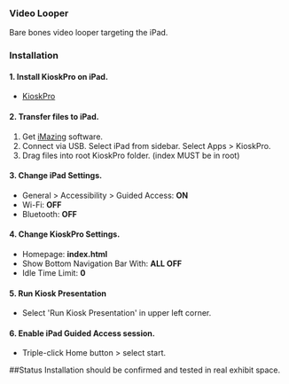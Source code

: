 ### Video Looper
Bare bones video looper targeting the iPad.

### Installation
#### 1. Install KioskPro on iPad.

* [KioskPro](http://www.kioskproapp.com/)

#### 2. Transfer files to iPad.

1. Get [iMazing](http://imazing.com/) software.
2. Connect via USB. Select iPad from sidebar. Select Apps > KioskPro.
3. Drag files into root KioskPro folder. (index MUST be in root)


#### 3. Change iPad Settings.
* General > Accessibility > Guided Access: **ON**
* Wi-Fi: **OFF**
* Bluetooth: **OFF**


#### 4. Change KioskPro Settings.
* Homepage: **index.html**
* Show Bottom Navigation Bar With: **ALL OFF**
* Idle Time Limit: **0**


#### 5. Run Kiosk Presentation
* Select 'Run Kiosk Presentation' in upper left corner.

#### 6. Enable iPad Guided Access session.
* Triple-click Home button > select start.

##Status
Installation should be confirmed and tested in real exhibit space.
